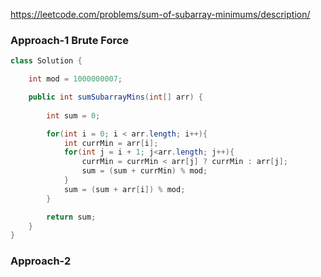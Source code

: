 https://leetcode.com/problems/sum-of-subarray-minimums/description/

### Approach-1 Brute Force 

```java
class Solution {

    int mod = 1000000007;

    public int sumSubarrayMins(int[] arr) {
        
        int sum = 0;

        for(int i = 0; i < arr.length; i++){
            int currMin = arr[i];
            for(int j = i + 1; j<arr.length; j++){
                currMin = currMin < arr[j] ? currMin : arr[j];
                sum = (sum + currMin) % mod;
            }
            sum = (sum + arr[i]) % mod; 
        }

        return sum;
    }
}
```

### Approach-2
